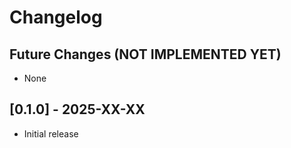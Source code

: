 # Changelog

## Future Changes (NOT IMPLEMENTED YET)

- None

## [0.1.0] - 2025-XX-XX

- Initial release
